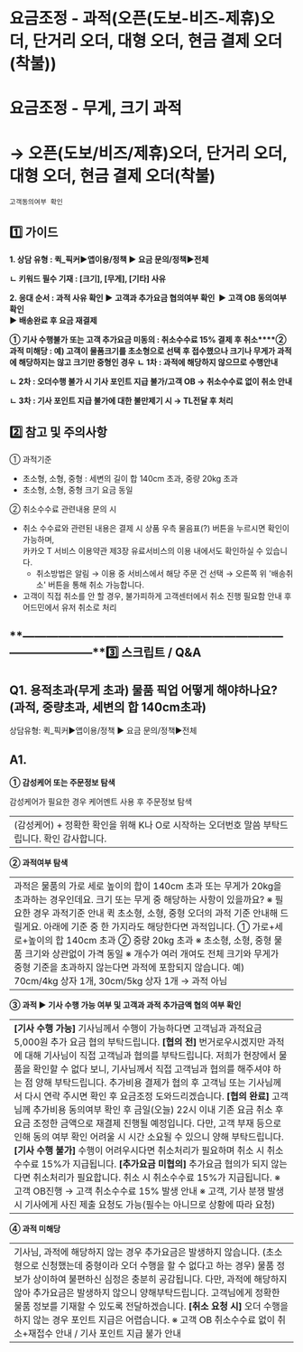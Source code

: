 # 요금조정 - 과적(오픈(도보-비즈-제휴)오더, 단거리 오더, 대형 오더, 현금 결제 오더(착불))

**요금조정 - 무게, 크기 과적**
====================

**→ 오픈(도보/비즈/제휴)오더, 단거리 오더, 대형 오더, 현금 결제 오더(착불)**
=================================================

```
고객동의여부 확인
```

**1️⃣ 가이드**
-----------

**1. 상담 유형 : 퀵\_픽커▶앱이용/정책 ▶ 요금 문의/정책▶전체**

**ㄴ 키워드 필수 기재 : [크기], [무게], [기타] 사유**

**2. 응대 순서 : 과적 사유 확인 ▶** **고객과 추가요금 협의여부 확인  ▶ 고객 OB 동의여부 확인   
▶ 배송완료 후 요금 재결제**

**① 기사 수행불가 또는 고객 추가요금 미동의 : 취소수수료 15% 결제 후 취소****② 과적 미해당 : 예) 고객이 물품크기를 초소형으로 선택 후 접수했으나 크기나 무게가 과적에 해당하지는 않고 크기만 중형인 경우** **ㄴ 1차 : 과적에 해당하지 않으므로 수행안내**

**ㄴ 2차 : 오더수행 불가 시 기사 포인트 지급 불가/고객 OB → 취소수수료 없이 취소 안내**

**ㄴ 3차 : 기사 포인트 지급 불가에 대한 불만제기 시 → TL전달 후 처리**

**2️⃣ 참고 및 주의사항**
-----------------

① 과적기준

* 초소형, 소형, 중형 : 세변의 길이 합 140cm 초과, 중량 20kg 초과
* 초소형, 소형, 중형 크기 요금 동일

② 취소수수료 관련내용 문의 시

* 취소 수수료와 관련된 내용은 결제 시 상품 우측 물음표(?) 버튼을 누르시면 확인이 가능하며,  
  카카오 T 서비스 이용약관 제3장 유료서비스의 이용 내에서도 확인하실 수 있습니다.  
  - 취소방법은 알림 → 이용 중 서비스에서 해당 주문 건 선택 → 오른쪽 위 '배송취소' 버튼을 통해 취소 가능합니다.
* 고객이 직접 취소를 안 할 경우, 불가피하게 고객센터에서 취소 진행 필요함 안내 후 어드민에서 유저 취소로 처리

**―****―****―****―****―****―****―****―****―****―****―****―****―****―****―****―****―****―****―****―****―****―****―****―****―****―****―****―****―****3️⃣ 스크립트 / Q&A**
-------------------------------------------------------------------------------------------------------------------------------------------------------------------

**Q1. 용적초과(무게 초과) 물품 픽업 어떻게 해야하나요? (과적, 중량초과, 세변의 합 140cm초과)**
--------------------------------------------------------------

상담유형: 퀵\_픽커▶앱이용/정책 ▶ 요금 문의/정책▶전체

**A1.**
-------

**① 감성케어 또는 주문정보 탐색**

감성케어가 필요한 경우 케어멘트 사용 후 주문정보 탐색

|  |
| --- |
| (감성케어) + 정확한 확인을 위해 K나 O로 시작하는 오더번호 말씀 부탁드립니다.    확인 감사합니다. |

****② 과적여부 탐색****

|  |
| --- |
| 과적은 물품의 가로 세로 높이의 합이 140cm 초과 또는 무게가 20kg을 초과하는 경우인데요.  크기 또는 무게 중 해당하는 사항이 있을까요?    ※ 필요한 경우 과적기준 안내  퀵 초소형, 소형, 중형 오더의 과적 기준 안내해 드릴게요. 아래에 기준 중 한 가지라도 해당한다면 과적입니다. ① 가로+세로+높이의 합 140cm 초과 ② 중량 20kg 초과 ※ 초소형, 소형, 중형 물품 크기와 상관없이 가격 동일  ※ 개수가 여러 개여도 전체 크기와 무게가 중형 기준을 초과하지 않는다면 과적에 포함되지 않습니다.  예) 70cm/4kg 상자 1개, 30cm/5kg 상자 1개 → 과적 아님 |

****③ 과적 ▶ 기사 수행 가능 여부 및 고객과 과적 추가금액 협의 여부 확인****

|  |
| --- |
| **[기사 수행 가능]**  기사님께서 수행이 가능하다면 고객님과 과적요금 5,000원 추가 요금 협의 부탁드립니다.    **[협의 전]**  번거로우시겠지만 과적에 대해 기사님이 직접 고객님과 협의를 부탁드립니다.    저희가 현장에서 물품을 확인할 수 없다 보니, 기사님께서 직접 고객님과 협의를 해주셔야 하는 점 양해 부탁드립니다.  추가비용 결제가 협의 후 고객님 또는 기사님께서 다시 연락 주시면 확인 후 요금조정 도와드리겠습니다.    **[협의 완료]**  고객님께 추가비용 동의여부 확인 후 금일(오늘) 22시 이내 기존 요금 취소 후 요금 조정한 금액으로 재결제 진행될 예정입니다.  다만, 고객 부재 등으로 인해 동의 여부 확인 어려울 시 시간 소요될 수 있으니 양해 부탁드립니다.    **[기사 수행 불가]**  수행이 어려우시다면 취소처리가 필요하며 취소 시 취소수수료 15%가 지급됩니다.    **[추가요금 미협의]**  추가요금 협의가 되지 않는다면 취소처리가 필요합니다. 취소 시 취소수수료 15%가 지급됩니다.    ※ 고객 OB진행 → 고객 취소수수료 15% 발생 안내  ※ 고객, 기사 분쟁 발생 시 기사에게 사진 제출 요청도 가능(필수는 아니므로 상황에 따라 요청) |

****④ 과적 미해당****

|  |
| --- |
| 기사님, 과적에 해당하지 않는 경우 추가요금은 발생하지 않습니다.    (초소형으로 신청했는데 중형이라 오더 수행을 할 수 없다고 하는 경우)  물품 정보가 상이하여 불편하신 심정은 충분히 공감됩니다.  다만, 과적에 해당하지 않아 추가요금은 발생하지 않으니 양해부탁드립니다.  고객님에게 정확한 물품 정보를 기재할 수 있도록 전달하겠습니다.    **[취소 요청 시]**  오더 수행을 하지 않는 경우 포인트 지급은 어렵습니다.    ※ 고객 OB 취소수수료 없이 취소+재접수 안내 / 기사 포인트 지급 불가 안내 |